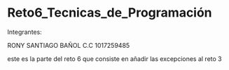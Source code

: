 # Reto6_Tecnicas_de_Programación

Integrantes: 

RONY SANTIAGO BAÑOL
C.C 1017259485

este es la parte del reto 6 que consiste en añadir las excepciones al reto 3
